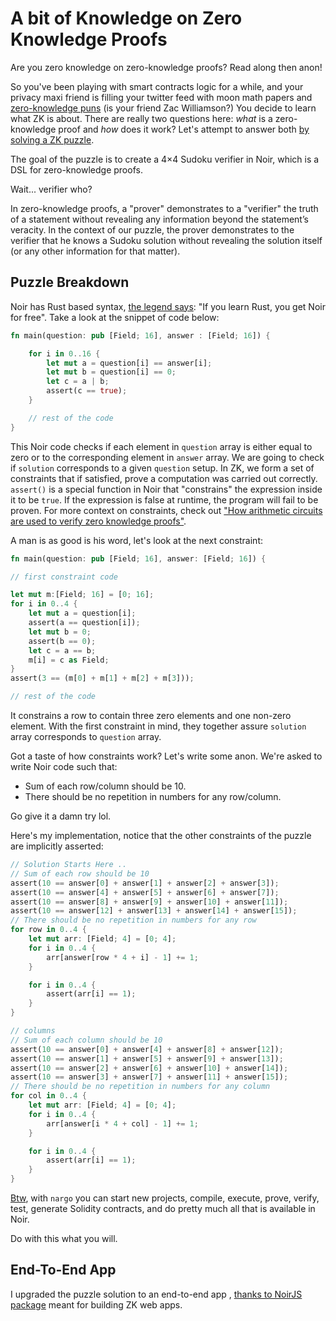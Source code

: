 # A bit of Knowledge on Zero Knowledge Proofs

Are you zero knowledge on zero-knowledge proofs? Read along then anon!

So you've been playing with smart contracts logic for a while, and your privacy maxi friend is filling your twitter feed with moon math papers and [zero-knowledge puns](https://x.com/Zac_Aztec/status/1754603805180600551) (is your friend Zac Williamson?)
You decide to learn what ZK is about. There are really two questions here: *what* is a zero-knowledge proof and *how* does it work? Let's attempt to answer both [by solving a ZK puzzle](https://github.com/RareSkills/noir-puzzles/tree/main/circuits/Sudoku).

The goal of the puzzle is to create a 4×4 Sudoku verifier in Noir, which is a DSL for zero-knowledge proofs.

Wait... verifier who?

In zero-knowledge proofs, a "prover" demonstrates to a "verifier" the truth of a statement without revealing any information beyond the statement’s veracity.
In the context of our puzzle, the prover demonstrates to the verifier that he knows a Sudoku solution without revealing the solution itself (or any other information for that matter).

## Puzzle Breakdown

Noir has Rust based syntax, [the legend says](https://x.com/zachobront/status/1658465443571552259): "If you learn Rust, you get Noir for free". Take a look at the snippet of code below:

```rust
fn main(question: pub [Field; 16], answer : [Field; 16]) {

    for i in 0..16 {
        let mut a = question[i] == answer[i];
        let mut b = question[i] == 0;
        let c = a | b;
        assert(c == true);
    }

	// rest of the code
}
```

This Noir code checks if each element in `question` array is either equal to zero or to the corresponding element in `answer` array. We are going to check if `solution` corresponds to a given `question` setup.
In ZK, we form a set of constraints that if satisfied, prove a computation was carried out correctly. `assert()` is a special function in Noir that "constrains" the expression inside it to be `true`. If the expression is false at runtime, the program will fail to be proven. For more context on constraints, check out ["How arithmetic circuits are used to verify zero knowledge proofs"](https://www.rareskills.io/post/zk-circuits#:~:text=Zk%20circuits%20form%20a%20set,multiplication%20over%20a%20finite%20field.).

A man is as good is his word, let's look at the next constraint:

```rust
fn main(question: pub [Field; 16], answer: [Field; 16]) {

// first constraint code

let mut m:[Field; 16] = [0; 16];
for i in 0..4 {
	let mut a = question[i];
	assert(a == question[i]);
	let mut b = 0;
	assert(b == 0);
	let c = a == b;
	m[i] = c as Field;
}
assert(3 == (m[0] + m[1] + m[2] + m[3]));

// rest of the code
```

It constrains a row to contain three zero elements and one non-zero element. With the first constraint in mind, they together assure `solution` array corresponds to `question` array.

Got a taste of how constraints work? Let's write some anon. We're asked to write Noir code such that:

- Sum of each row/column should be 10.
- There should be no repetition in numbers for any row/column.

Go give it a damn try lol.

Here's my implementation, notice that the other constraints of the puzzle are implicitly asserted:

```rust
// Solution Starts Here ..
// Sum of each row should be 10
assert(10 == answer[0] + answer[1] + answer[2] + answer[3]);
assert(10 == answer[4] + answer[5] + answer[6] + answer[7]);
assert(10 == answer[8] + answer[9] + answer[10] + answer[11]);
assert(10 == answer[12] + answer[13] + answer[14] + answer[15]);
// There should be no repetition in numbers for any row
for row in 0..4 {
	let mut arr: [Field; 4] = [0; 4];
	for i in 0..4 {
		arr[answer[row * 4 + i] - 1] += 1;
	}

	for i in 0..4 {
		assert(arr[i] == 1);
	}
}

// columns
// Sum of each column should be 10
assert(10 == answer[0] + answer[4] + answer[8] + answer[12]);
assert(10 == answer[1] + answer[5] + answer[9] + answer[13]);
assert(10 == answer[2] + answer[6] + answer[10] + answer[14]);
assert(10 == answer[3] + answer[7] + answer[11] + answer[15]);
// There should be no repetition in numbers for any column
for col in 0..4 {
	let mut arr: [Field; 4] = [0; 4];
	for i in 0..4 {
		arr[answer[i * 4 + col] - 1] += 1;
	}

	for i in 0..4 {
		assert(arr[i] == 1);
	}
}
```

[Btw](https://noir-lang.org/docs/getting_started/installation/), with `nargo` you can start new projects, compile, execute, prove, verify, test, generate Solidity contracts, and do pretty much all that is available in Noir.

Do with this what you will.

## End-To-End App

I upgraded the puzzle solution to an end-to-end app , [thanks to NoirJS package](https://noir-lang.org/docs/tutorials/noirjs_app/) meant for building ZK web apps.
